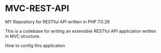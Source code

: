 # MVC-REST-API
MY Repository for RESTful API written in PHP 7.0.26


This is a codebase for writing an extensible RESTful API application written in MVC structure. 

How to config this application
